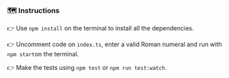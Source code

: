 ### 🗺 Instructions

👉 Use `npm install` on the terminal to install all the dependencies.

👉 Uncomment code on `index.ts`, enter a valid Roman numeral and run with `npm start`on the terminal.

👉 Make the tests using `npm test` or `npm run test:watch`.
